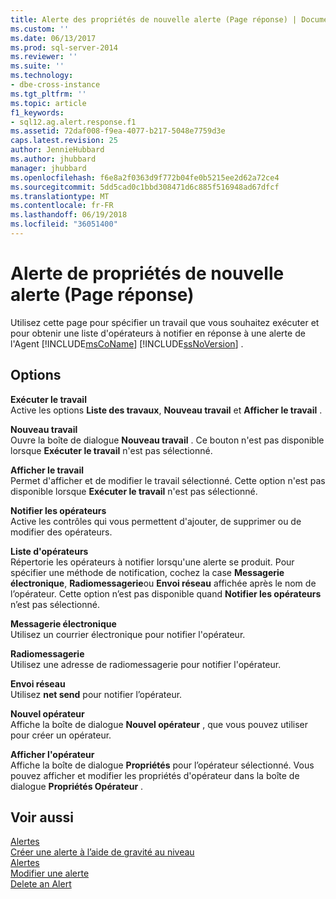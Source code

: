 ```yaml
---
title: Alerte des propriétés de nouvelle alerte (Page réponse) | Documents Microsoft
ms.custom: ''
ms.date: 06/13/2017
ms.prod: sql-server-2014
ms.reviewer: ''
ms.suite: ''
ms.technology:
- dbe-cross-instance
ms.tgt_pltfrm: ''
ms.topic: article
f1_keywords:
- sql12.ag.alert.response.f1
ms.assetid: 72daf008-f9ea-4077-b217-5048e7759d3e
caps.latest.revision: 25
author: JennieHubbard
ms.author: jhubbard
manager: jhubbard
ms.openlocfilehash: f6e8a2f0363d9f772b04fe0b5215ee2d62a72ce4
ms.sourcegitcommit: 5dd5cad0c1bbd308471d6c885f516948ad67dfcf
ms.translationtype: MT
ms.contentlocale: fr-FR
ms.lasthandoff: 06/19/2018
ms.locfileid: "36051400"
---
```

# <a name="alert-properties-new-alert-response-page"></a>Alerte de propriétés de nouvelle alerte (Page réponse)
  Utilisez cette page pour spécifier un travail que vous souhaitez exécuter et pour obtenir une liste d'opérateurs à notifier en réponse à une alerte de l'Agent [!INCLUDE[msCoName](../../includes/msconame-md.md)] [!INCLUDE[ssNoVersion](../../includes/ssnoversion-md.md)] .  
  
## <a name="options"></a>Options  
 **Exécuter le travail**  
 Active les options **Liste des travaux**, **Nouveau travail** et **Afficher le travail** .  
  
 **Nouveau travail**  
 Ouvre la boîte de dialogue **Nouveau travail** . Ce bouton n'est pas disponible lorsque **Exécuter le travail** n'est pas sélectionné.  
  
 **Afficher le travail**  
 Permet d'afficher et de modifier le travail sélectionné. Cette option n'est pas disponible lorsque **Exécuter le travail** n'est pas sélectionné.  
  
 **Notifier les opérateurs**  
 Active les contrôles qui vous permettent d'ajouter, de supprimer ou de modifier des opérateurs.  
  
 **Liste d'opérateurs**  
 Répertorie les opérateurs à notifier lorsqu'une alerte se produit. Pour spécifier une méthode de notification, cochez la case **Messagerie électronique**, **Radiomessagerie**ou **Envoi réseau** affichée après le nom de l’opérateur. Cette option n’est pas disponible quand **Notifier les opérateurs** n’est pas sélectionné.  
  
 **Messagerie électronique**  
 Utilisez un courrier électronique pour notifier l'opérateur.  
  
 **Radiomessagerie**  
 Utilisez une adresse de radiomessagerie pour notifier l'opérateur.  
  
 **Envoi réseau**  
 Utilisez **net send** pour notifier l’opérateur.  
  
 **Nouvel opérateur**  
 Affiche la boîte de dialogue **Nouvel opérateur** , que vous pouvez utiliser pour créer un opérateur.  
  
 **Afficher l'opérateur**  
 Affiche la boîte de dialogue **Propriétés** pour l’opérateur sélectionné. Vous pouvez afficher et modifier les propriétés d'opérateur dans la boîte de dialogue **Propriétés Opérateur** .  
  
## <a name="see-also"></a>Voir aussi  
 [Alertes](alerts.md)   
 [Créer une alerte à l’aide de gravité au niveau](create-an-alert-using-severity-level.md)   
 [Alertes](alerts.md)   
 [Modifier une alerte](edit-an-alert.md)   
 [Delete an Alert](delete-an-alert.md)  
  
  